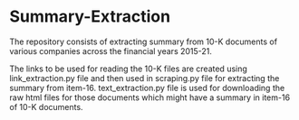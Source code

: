# Summary-Extraction
The repository consists of extracting summary from 10-K documents of various companies across the financial years 2015-21.

The links to be used for reading the 10-K files are created using link_extraction.py file and then used in scraping.py file for extracting the summary from item-16. text_extraction.py file is used for downloading the raw html files for those documents which might have a summary in item-16 of 10-K documents.
